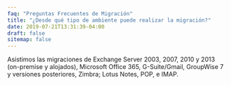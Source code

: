 ```yaml
---
faq: "Preguntas Frecuentes de Migración"
title: "¿Desde qué tipo de ambiente puede realizar la migración?"
date: 2019-07-21T13:31:39-04:00
draft: false
sitemap: false
---
```


Asistimos las migraciones de Exchange Server 2003, 2007, 2010 y 2013 (on-premise y alojados), Microsoft Office 365, G-Suite/Gmail, GroupWise 7 y versiones posteriores, Zimbra; Lotus Notes, POP, e IMAP.
